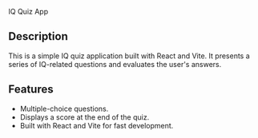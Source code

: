 IQ Quiz App

## Description
This is a simple IQ quiz application built with React and Vite. It presents a series of IQ-related questions and evaluates the user's answers.

## Features
- Multiple-choice questions.
- Displays a score at the end of the quiz.
- Built with React and Vite for fast development.
